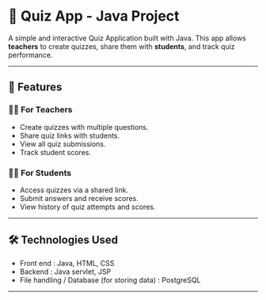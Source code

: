 # 🧠 Quiz App - Java Project

A simple and interactive Quiz Application built with Java. This app allows **teachers** to create quizzes, share them with **students**, and track quiz performance.

---

## 🚀 Features

### 👩‍🏫 For Teachers
- Create quizzes with multiple questions.
- Share quiz links with students.
- View all quiz submissions.
- Track student scores.

### 👨‍🎓 For Students
- Access quizzes via a shared link.
- Submit answers and receive scores.
- View history of quiz attempts and scores.

---

## 🛠️ Technologies Used
- Front end : Java, HTML, CSS
- Backend : Java servlet, JSP
- File handling / Database (for storing data) : PostgreSQL

---


